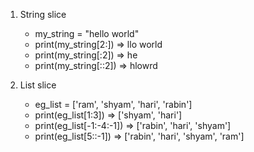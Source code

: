 1. String slice

   - my_string = "hello world"
   - print(my_string[2:]) => llo world
   - print(my_string[:2]) => he
   - print(my_string[::2]) => hlowrd

2. List slice
   - eg_list = ['ram', 'shyam', 'hari', 'rabin']
   - print(eg_list[1:3]) => ['shyam', 'hari']
   - print(eg_list[-1:-4:-1]) => ['rabin', 'hari', 'shyam']
   - print(eg_list[5::-1]) => ['rabin', 'hari', 'shyam', 'ram']
